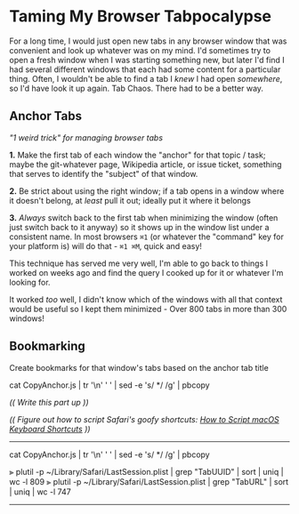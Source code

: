 Taming My Browser Tabpocalypse
================================

For a long time, I would just open new tabs in any browser window that was convenient and look up whatever was on my mind.  I'd sometimes try to open a fresh window when I was starting something new, but later I'd find I had several different windows that each had some content for a particular thing.  Often, I wouldn't be able to find a tab I _knew_ I had open _somewhere_, so I'd have look it up again.  Tab Chaos.  There had to be a better way.

Anchor Tabs
-----------
_"1 weird trick" for managing browser tabs_

**1.** Make the first tab of each window the "anchor" for that topic / task; maybe the git-whatever page, Wikipedia article, or issue ticket, something that serves to identify the "subject" of that window.

**2.** Be strict about using the right window; if a tab opens in a window where it doesn't belong, at _least_ pull it out; ideally put it where it belongs

**3.** _Always_ switch back to the first tab when minimizing the window (often just switch back to it anyway) so it shows up in the window list under a consistent name.  In most browsers `⌘1` (or whatever the "command" key for your platform is) will do that - `⌘1 ⌘M`, quick and easy!

This technique has served me very well, I'm able to go back to things I worked on weeks ago and find the query I cooked up for it or whatever I'm looking for.  

It worked _too_ well, I didn't know which of the windows with all that context would be useful so I kept them minimized - Over 800 tabs in more than 300 windows!

Bookmarking
-----------
Create bookmarks for that window's tabs based on the anchor tab title

cat CopyAnchor.js | tr '\n' ' ' | sed -e 's/  */ /g' | pbcopy

_(( Write this part up ))_

_(( Figure out how to script Safari's goofy shortcuts: [How to Script macOS Keyboard Shortcuts](https://www.rightpoint.com/rplabs/script-keyboard-os-x-shortcuts) ))_

---

cat CopyAnchor.js | tr '\n' ' ' | sed -e 's/  */ /g' | pbcopy


⫸ plutil -p ~/Library/Safari/LastSession.plist | grep "TabUUID" | sort | uniq | wc -l
809
⫸ plutil -p ~/Library/Safari/LastSession.plist | grep "TabURL" | sort | uniq | wc -l
747

---

